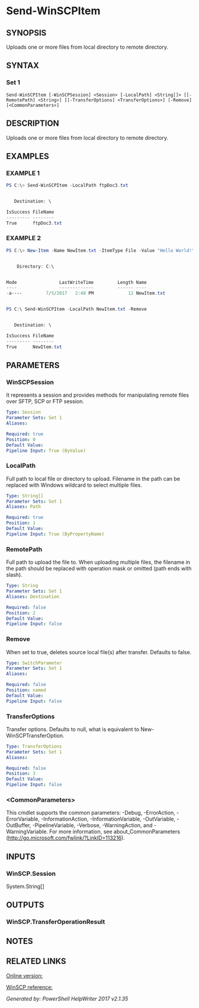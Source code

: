 ﻿# Send-WinSCPItem

## SYNOPSIS
Uploads one or more files from local directory to remote directory.

## SYNTAX

### Set 1
```
Send-WinSCPItem [-WinSCPSession] <Session> [-LocalPath] <String[]> [[-RemotePath] <String>] [[-TransferOptions] <TransferOptions>] [-Remove] [<CommonParameters>]
```

## DESCRIPTION
Uploads one or more files from local directory to remote directory.

## EXAMPLES

### EXAMPLE 1

```powershell
PS C:\> Send-WinSCPItem -LocalPath ftpDoc3.txt


   Destination: \

IsSuccess FileName
--------- --------
True      ftpDoc3.txt
```

### EXAMPLE 2

```powershell
PS C:\> New-Item -Name NewItem.txt -ItemType File -Value "Hello World!"


    Directory: C:\


Mode                LastWriteTime         Length Name
----                -------------         ------ ----
-a----         7/5/2017   2:48 PM             12 NewItem.txt


PS C:\ Send-WinSCPItem -LocalPath NewItem.txt -Remove


   Destination: \

IsSuccess FileName
--------- --------
True      NewItem.txt
```

## PARAMETERS

### WinSCPSession
It represents a session and provides methods for manipulating remote files over SFTP, SCP or FTP session.

```yaml
Type: Session
Parameter Sets: Set 1
Aliases: 

Required: true
Position: 0
Default Value: 
Pipeline Input: True (ByValue)
```

### LocalPath
Full path to local file or directory to upload. Filename in the path can be replaced with Windows wildcard to select multiple files.

```yaml
Type: String[]
Parameter Sets: Set 1
Aliases: Path

Required: true
Position: 1
Default Value: 
Pipeline Input: True (ByPropertyName)
```

### RemotePath
Full path to upload the file to. When uploading multiple files, the filename in the path should be replaced with operation mask or omitted (path ends with slash).

```yaml
Type: String
Parameter Sets: Set 1
Aliases: Destination

Required: false
Position: 2
Default Value: 
Pipeline Input: false
```

### Remove
When set to true, deletes source local file(s) after transfer. Defaults to false.

```yaml
Type: SwitchParameter
Parameter Sets: Set 1
Aliases: 

Required: false
Position: named
Default Value: 
Pipeline Input: false
```

### TransferOptions
Transfer options. Defaults to null, what is equivalent to New-WinSCPTransferOption.

```yaml
Type: TransferOptions
Parameter Sets: Set 1
Aliases: 

Required: false
Position: 3
Default Value: 
Pipeline Input: false
```

### \<CommonParameters\>
This cmdlet supports the common parameters: -Debug, -ErrorAction, -ErrorVariable, -InformationAction, -InformationVariable, -OutVariable, -OutBuffer, -PipelineVariable, -Verbose, -WarningAction, and -WarningVariable. For more information, see about_CommonParameters (http://go.microsoft.com/fwlink/?LinkID=113216).

## INPUTS

### WinSCP.Session
System.String[]


## OUTPUTS

### WinSCP.TransferOperationResult


## NOTES

## RELATED LINKS

[Online version:](https://dotps1.github.io/WinSCP/Send-WinSCPItem.html)

[WinSCP reference:](https://winscp.net/eng/docs/library_session_putfiles)


*Generated by:  PowerShell HelpWriter 2017 v2.1.35*
